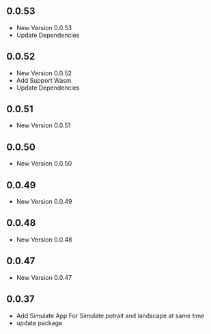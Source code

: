 ## 0.0.53

- New Version 0.0.53
- Update Dependencies
## 0.0.52

- New Version 0.0.52
- Add Support Wasm
- Update Dependencies
## 0.0.51

- New Version 0.0.51


## 0.0.50

- New Version 0.0.50


## 0.0.49

- New Version 0.0.49


## 0.0.48

- New Version 0.0.48


## 0.0.47

- New Version 0.0.47


## 0.0.37

- Add Simulate App For Simulate potrait and landscape at same time
- update package
